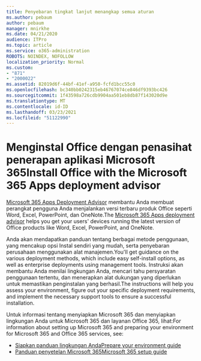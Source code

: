 ```yaml
---
title: Penyebaran tingkat lanjut menangkap semua aturan
ms.author: pebaum
author: pebaum
manager: mnirkhe
ms.date: 04/21/2020
audience: ITPro
ms.topic: article
ms.service: o365-administration
ROBOTS: NOINDEX, NOFOLLOW
localization_priority: Normal
ms.custom:
- "871"
- "2000022"
ms.assetid: 82019d6f-44bf-41ef-a950-fcfd1bcc55c0
ms.openlocfilehash: bc340bb0242315eb46767074ce846df9393bc426
ms.sourcegitcommit: 1f43598a726cdb9904aa501eb8db87f143020d9e
ms.translationtype: MT
ms.contentlocale: id-ID
ms.lasthandoff: 03/23/2021
ms.locfileid: "51122990"
---
```

# <a name="install-office-with-the-microsoft-365-apps-deployment-advisor"></a><span data-ttu-id="b9f87-102">Menginstal Office dengan penasihat penerapan aplikasi Microsoft 365</span><span class="sxs-lookup"><span data-stu-id="b9f87-102">Install Office with the Microsoft 365 Apps deployment advisor</span></span>

<span data-ttu-id="b9f87-103">[Microsoft 365 Apps Deployment Advisor](https://go.microsoft.com/fwlink/?linkid=2145748) membantu Anda membuat perangkat pengguna Anda menjalankan versi terbaru produk Office seperti Word, Excel, PowerPoint, dan OneNote.</span><span class="sxs-lookup"><span data-stu-id="b9f87-103">The [Microsoft 365 Apps deployment advisor](https://go.microsoft.com/fwlink/?linkid=2145748) helps you get your users' devices running the latest version of Office products like Word, Excel, PowerPoint, and OneNote.</span></span>
  
<span data-ttu-id="b9f87-104">Anda akan mendapatkan panduan tentang berbagai metode penggunaan, yang mencakup opsi Instal sendiri yang mudah, serta penyebaran perusahaan menggunakan alat manajemen.</span><span class="sxs-lookup"><span data-stu-id="b9f87-104">You'll get guidance on the various deployment methods, which include easy self-install options, as well as enterprise deployments using management tools.</span></span> <span data-ttu-id="b9f87-105">Instruksi akan membantu Anda menilai lingkungan Anda, mencari tahu persyaratan penggunaan tertentu, dan menerapkan alat dukungan yang diperlukan untuk memastikan penginstalan yang berhasil.</span><span class="sxs-lookup"><span data-stu-id="b9f87-105">The instructions will help you assess your environment, figure out your specific deployment requirements, and implement the necessary support tools to ensure a successful installation.</span></span>
  
<span data-ttu-id="b9f87-106">Untuk informasi tentang menyiapkan Microsoft 365 dan menyiapkan lingkungan Anda untuk Microsoft 365 dan layanan Office 365, lihat:</span><span class="sxs-lookup"><span data-stu-id="b9f87-106">For information about setting up Microsoft 365 and preparing your environment for Microsoft 365 and Office 365 services, see:</span></span>

- [<span data-ttu-id="b9f87-107">Siapkan panduan lingkungan Anda</span><span class="sxs-lookup"><span data-stu-id="b9f87-107">Prepare your environment guide</span></span>](https://go.microsoft.com/fwlink/?linkid=2005213)
- [<span data-ttu-id="b9f87-108">Panduan penyetelan Microsoft 365</span><span class="sxs-lookup"><span data-stu-id="b9f87-108">Microsoft 365 setup guide</span></span>](https://go.microsoft.com/fwlink/?linkid=2072646)
